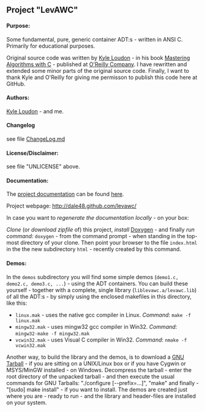 <h2>Project "LevAWC"</h2>
<h4>Purpose:</h4> Some fundamental, pure, generic container ADT:s - written in ANSI C. Primarily for educational purposes. 

Original source code was written by <a href="http://www.kyleloudon.com/" target="_blank">Kyle Loudon</a> - in his book <a href="http://shop.oreilly.com/product/9781565924536.do" target="_blank">Mastering Algorithms with C</a> - published at <a href="http://www.oreilly.com" target="_blank">O'Reilly Company</a>. I have rewritten and extended some minor parts of the original source code. Finally, I want to thank Kyle and O'Reilly for giving me permisson to publish this code here at GitHub.

<h4>Authors:</h4><a href="http://www.kyleloudon.com/" target="_blank">Kyle Loudon</a> - and me.
<h4>Changelog</h4>see file <a href="ChangeLog.md">ChangeLog.md</a>
<h4>License/Disclaimer:</h4> see file "UNLICENSE" above.

<h4>Documentation:</h4> 
<p>The <a href="http://dale48.github.com/levawc/documentation/index.html" target="_blank"> project documentation</a> can be found <a href="http://dale48.github.com/levawc/documentation/index.html" target="_blank">here</a>.</p>
<p>Project webpage: <a href="http://dale48.github.com/levawc/" target="_blank">http://dale48.github.com/levawc/</a></p>
<!--
-->
<p>In case you want to <i>regenerate the documentation locally</i> - on your box:</p>
<i>Clone</i> (or <i>download zipfile</i> of) this project, <i>install</i> <a href="http://www.stack.nl/~dimitri/doxygen/" target="_blank">Doxygen</a> - and finally <i>run command:</i> <code>doxygen</code> - from the command prompt - when standing in the top-most directory of your clone. Then point your browser to the file <code>index.html</code> in the the new subdirectory  <code>html</code> - recently created by this command.

<h4>Demos:</h4> In the <code>demos</code> subdirectory you will find some simple demos (<code>demo1.c, demo2.c, demo3.c, ...</code>) - using the ADT containers. You can build these yourself - together with a complete, single library (<code>liblevawc.a/levawc.lib</code>) of all the ADT:s - by simply using the enclosed makefiles in this directory, like this:
<ul>
  <li><code>linux.mak</code> - uses the native gcc compiler in Linux. <i>Command</i>: <code>make -f linux.mak</code></li>
  <li><code>mingw32.mak</code> - uses mingw32 gcc compiler in Win32. <i>Command</i>: <code>mingw32-make -f mingw32.mak</code></li>
  <li><code>vcwin32.mak</code> - uses Visual C compiler in Win32. <i>Command</i>: <code>nmake -f vcwin32.mak</code></li>
</ul>
<p>Another way, to build the library and the demos, is to download a <a href="http://dale48.github.com/levawc/gnu_tarballs/levawc-0.30.tar.gz">GNU Tarball</a> - if you are sitting on a UNIX/Linux box or if you have Cygwin or MSYS/MinGW installed - on Windows. Decompress the tarball - enter the root directory of the unpacked tarball - and then execute the usual commands for GNU Tarballs: "./configure [--prefix=...]", "make" and finally - "[sudo] make install" - if you want to install. The demos are created just where you are - ready to run - and the library and header-files are installed on your system.</p>
<!--
<ul>
  <li></li>
</ul>
-->

